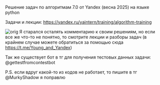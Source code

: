 Решение задач по алгоритмам 7.0 от Yandex (весна 2025) на языке python

Задачи и лекции: https://yandex.ru/yaintern/training/algorithm-training

![orig](https://github.com/user-attachments/assets/6c227800-403f-4b68-bc5b-98fb8975b58e)
Я старался осталять комментарию к своим решениям, но если все же что-то не понятно, то смотрите лекции и разборы задач (в крайнем случае можете обратиться за помощью сюда https://t.me/Young_and_Yandex)

Так же существует бот в тг для получения тестовых данных задачи: @gettestfromcontestbot

P.S. если вдруг какой-то из кодов не работает, то пишите в тг @MurkyShadow я поправлю
